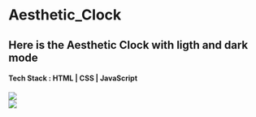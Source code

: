 # Aesthetic_Clock
<h2>Here is the Aesthetic Clock with ligth and dark mode</h2>
<h4>Tech Stack : HTML | CSS | JavaScript</h4>
<img src="https://user-images.githubusercontent.com/114161535/211153225-da7704f3-f693-457a-9958-7e70a8a9f0ae.png"><br>
<img src="https://user-images.githubusercontent.com/114161535/211153145-1794eae5-c437-4408-831a-b688a9893561.png">
